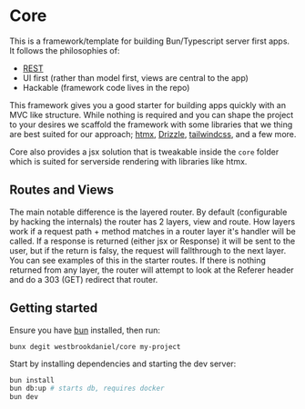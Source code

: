 # Core

This is a framework/template for building Bun/Typescript server first apps.
It follows the philosophies of:

- [REST](https://ics.uci.edu/~fielding/pubs/dissertation/rest_arch_style.htm)
- UI first (rather than model first, views are central to the app)
- Hackable (framework code lives in the repo)

This framework gives you a good starter for building apps quickly with an MVC
like structure. While nothing is required and you can shape the project to your desires
we scaffold the framework with some libraries that we thing are best suited for
our approach; [htmx](https://htmx.org/), [Drizzle](https://orm.drizzle.team/), [tailwindcss](https://tailwindcss.com/), and a few more.

Core also provides a jsx solution that is tweakable inside the `core` folder which is suited for serverside rendering with libraries like htmx.

## Routes and Views

The main notable difference is the layered router. By default (configurable by hacking the internals) the router has 2 layers, view and route. How layers work if a request path + method matches in a router layer it's handler will be called. If a response is returned (either jsx or Response) it will be sent to the user, but if the return is falsy, the request will fallthrough to the next layer. You can see examples of this in the starter routes. If there is nothing returned from any layer, the router will attempt to look at the Referer header and do a 303 (GET) redirect that router.

## Getting started

Ensure you have [bun](https://bun.sh/) installed, then run:

```
bunx degit westbrookdaniel/core my-project
```

Start by installing dependencies and starting the dev server:

```sh
bun install
bun db:up # starts db, requires docker
bun dev
```
